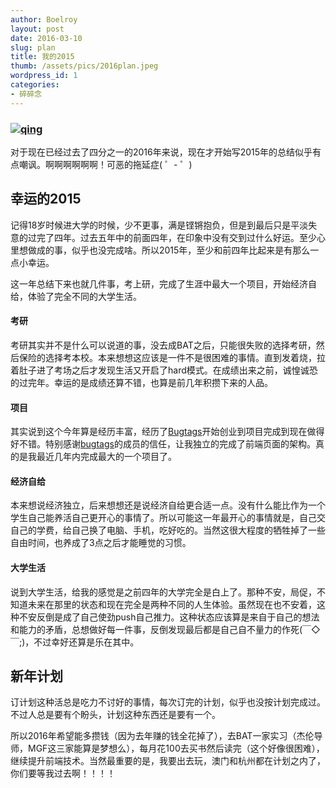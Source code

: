 ```yaml
---
author: Boelroy
layout: post
date: 2016-03-10
slug: plan
title: 我的2015
thumb: /assets/pics/2016plan.jpeg
wordpress_id: 1
categories:
- 碎碎念
---
```


### [![qing](/pics/2016plan.jpeg)](/assets/pics/2016plan.jpeg)

对于现在已经过去了四分之一的2016年来说，现在才开始写2015年的总结似乎有点嘲讽。啊啊啊啊啊啊！可恶的拖延症( ゜- ゜)

## 幸运的2015
记得18岁时候进大学的时候，少不更事，满是铿锵抱负，但是到最后只是平淡失意的过完了四年。过去五年中的前面四年，在印象中没有交到过什么好运。至少心里想做成的事，似乎也没完成啥。所以2015年，至少和前四年比起来是有那么一点小幸运。

这一年总结下来也就几件事，考上研，完成了生涯中最大一个项目，开始经济自给，体验了完全不同的大学生活。
<!-- more -->
#### 考研
考研其实并不是什么可以说道的事，没去成BAT之后，只能很失败的选择考研，然后保险的选择考本校。本来想想这应该是一件不是很困难的事情。直到发着烧，拉着肚子进了考场之后才发现生活又开启了hard模式。在成绩出来之前，诚惶诚恐的过完年。幸运的是成绩还算不错，也算是前几年积攒下来的人品。


#### 项目
其实说到这个今年算是经历丰富，经历了[Bugtags](http://www.bugtags.com/)开始创业到项目完成到现在做得好不错。特别感谢[bugtags](http://www.bugtags.com/)的成员的信任，让我独立的完成了前端页面的架构。真的是我最近几年内完成最大的一个项目了。


#### 经济自给
本来想说经济独立，后来想想还是说经济自给更合适一点。没有什么能比作为一个学生自己能养活自己更开心的事情了。所以可能这一年最开心的事情就是，自己交自己的学费，给自己换了电脑、手机，吃好吃的。当然这很大程度的牺牲掉了一些自由时间，也养成了3点之后才能睡觉的习惯。

#### 大学生活
说到大学生活，给我的感觉是之前四年的大学完全是白上了。那种不安，局促，不知道未来在那里的状态和现在完全是两种不同的人生体验。虽然现在也不安着，这种不安反倒是成了自己使劲push自己推力。这种状态应该算是来自于自己的想法和能力的矛盾，总想做好每一件事，反倒发现最后都是自己自不量力的作死(￣◇￣;)，不过幸好还算是乐在其中。


## 新年计划
订计划这种活总是吃力不讨好的事情，每次订完的计划，似乎也没按计划完成过。不过人总是要有个盼头，计划这种东西还是要有一个。

所以2016年希望能多攒钱（因为去年赚的钱全花掉了），去BAT一家实习（杰伦导师，MGF这三家能算是梦想么），每月花100去买书然后读完（这个好像很困难），继续提升前端技术。当然最重要的是，我要出去玩，澳门和杭州都在计划之内了，你们要等我过去啊！！！！

